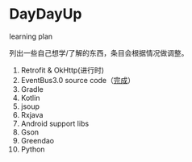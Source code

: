 # DayDayUp
learning plan

列出一些自己想学/了解的东西，条目会根据情况做调整。

1. Retrofit & OkHttp(进行时)
2. EventBus3.0 source code（[完成](EventBus_v3.1.1_source_code_learning.md
  )）
3. Gradle
4. Kotlin
5. jsoup
6. Rxjava
7. Android support libs
8. Gson
9. Greendao
10. Python
